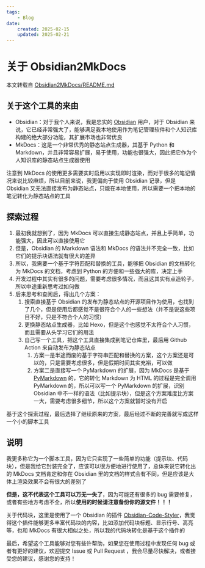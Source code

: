 ```yaml
---
tags:
    - Blog
date:
    created: 2025-02-15
    updated: 2025-02-21
---
```


# 关于 Obsidian2MkDocs

本文转载自 [Obsidian2MkDocs/README.md](https://github.com/lEEExp3rt/Obsidian2MkDocs/blob/main/README.md)

<!-- more -->

## 关于这个工具的来由

- Obsidian：对于我个人来说，我是忠实的 [Obsidian](https://obsidian.md/) 用户，对于 Obsidian 来说，它已经非常强大了，能够满足我本地使用作为笔记管理软件和个人知识库构建的绝大部分功能，其扩展市场也非常优良
- MkDocs：这是一个非常优秀的静态站点生成器，其基于 Python 和 Markdown，并且非常容易扩展，易于使用，功能也很强大，因此把它作为个人知识库的静态站点生成器使用

注意到 MkDocs 的使用更多需要实时启用以实现即时渲染，而对于很多的笔记情况来说比较麻烦，所以目前来说，我更偏向于使用 Obsidian 记录，但是 Obsidian 又无法直接发布为静态站点，只能在本地使用，所以需要一个把本地的笔记转化为静态站点的工具

## 探索过程

1. 最初我就想到了，因为 MkDocs 可以直接生成静态站点，并且上手简单，功能强大，因此可以直接使用它
2. 但是，Obsidian 的 Markdown 语法和 MkDocs 的语法并不完全一致，比如它们的提示块语法就有很大的差异
3. 所以，我需要一个基于字符匹配和替换的工具，能够把 Obsidian 的文档转化为 MkDocs 的文档，考虑到 Python 的方便和一些强大的库，决定上手
4. 开发过程中其实有很多的问题，需要考虑很多情况，而且这其实有点造轮子，所以中途重新思考过如何做
5. 后来思考和查阅后，得出几个方案：
   1. 搜索直接基于 Obsidian 的发布为静态站点的开源项目作为使用，也找到了几个，但是使用后都感觉不是很符合个人的一些想法（并不是说这些项目不好，只是不符合个人的习惯）
   2. 更换静态站点生成器，比如 Hexo，但是这个也感觉不太符合个人习惯，而且需要从头学习它们的用法
   3. 自己写一个工具，把这个工具直接集成到笔记仓库里，最后用 Github Action 来自动发布为静态站点
      1. 方案一是半途而废的基于字符串匹配和替换的方案，这个方案还是可以的，只是需要考虑很多，但是假期时间其实充裕，可以做
      2. 方案二是直接写一个 PyMarkdown 的扩展，因为 MkDocs 是基于 [PyMarkdown](https://python-markdown.github.io) 的，它的转化 Markdown 为 HTML 的过程是完全调用 PyMarkdown 的，所以可以写一个 PyMarkdown 的扩展，识别 Obsidian 中不一样的语法（比如提示块），但是这个方案难度比方案一大，需要考虑很多细节，所以这个方案就暂时没有开启

基于这个探索过程，最后选择了继续原来的方案，最后经过不断的完善就写成这样一个小的脚本工具

## 说明

我更多称它为一个脚本工具，因为它只实现了一些简单的功能（提示块、代码块），但是我给它封装完全了，应该可以很方便地进行使用了，总体来说它转化出的 MkDocs 文档肯定和你在 Obsidian 里的文档的样式会有不同，但是应该是大体上渲染效果不会有很大的差别了

**但是，这不代表这个工具可以万无一失了**，因为可能还有很多的 bug 需要修复，或者有些地方考虑不全，所以**使用的时候请注意备份你的源文件！！！**

关于代码块，这里是使用了一个 Obsidian 的插件 [Obsidian-Code-Styler](https://github.com/mayurankv/Obsidian-Code-Styler)，我觉得这个插件能够更多丰富代码块的内容，比如添加代码块标题、显示行号、高亮等，也和 MkDocs 有很大相似之处，所以我的代码块转化是基于这个插件的

最后，希望这个工具能够对您有些许帮助，如果您在使用过程中发现任何 bug 或者有更好的建议，欢迎提交 Issue 或 Pull Request ，我会尽量尽快解决，或者接受您的建议，感谢您的支持！
